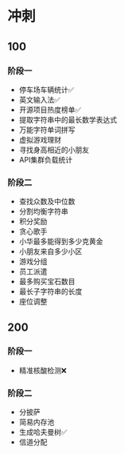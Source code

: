 # 冲刺

## 100

### 阶段一

+ 停车场车辆统计✅
+ 英文输入法✅
+ 开源项目热度榜单✅
+ 提取字符串中的最长数学表达式
+ 万能字符单词拼写
+ 虚拟游戏理财
+ 寻找身高相近的小朋友
+ API集群负载统计

### 阶段二

+ 查找众数及中位数
+ 分割均衡字符串
+ 积分奖励
+ 贪心歌手
+ 小华最多能得到多少克黄金
+ 小朋友来自多少小区
+ 游戏分组
+ 员工派遣
+ 最多购买宝石数目
+ 最长子字符串的长度
+ 座位调整

## 200

### 阶段一

+ 精准核酸检测❌

### 阶段二

+ 分披萨
+ 简易内存池
+ 生成哈夫曼树✅
+ 信道分配




